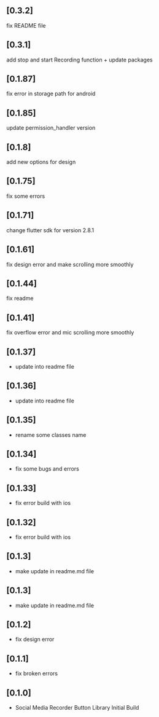 ## [0.3.2] 
fix README file
## [0.3.1] 
add stop and start Recording function + update packages 
## [0.1.87] 
fix error in storage path for android

## [0.1.85] 
update permission_handler version

## [0.1.8] 
add new options for design
## [0.1.75] 
fix some errors
## [0.1.71] 
change flutter sdk for version 2.8.1
## [0.1.61] 
fix design error and make scrolling more smoothly
## [0.1.44] 
fix readme 
## [0.1.41] 
fix overflow error and mic scrolling more smoothly
## [0.1.37] 

* update into readme file
## [0.1.36] 

* update into readme file

## [0.1.35] 

* rename some classes name
## [0.1.34] 

* fix some bugs and errors
## [0.1.33] 

* fix error build with ios 
## [0.1.32] 

* fix error build with ios 
## [0.1.3] 

* make update in readme.md file 
## [0.1.3] 

* make update in readme.md file 
## [0.1.2] 

* fix design error
## [0.1.1] 

* fix broken errors  
## [0.1.0] 

* Social Media Recorder Button Library Initial Build 